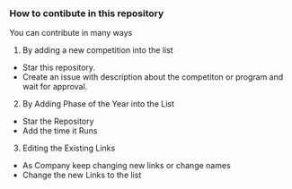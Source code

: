 ### How to contibute in this repository 

You can contribute in many ways 

1. By adding a new competition into the list 

- Star this repository.
- Create an issue with description about the competiton or program and wait for approval.

2. By Adding Phase of the Year into the List
 
 - Star the Repository
 - Add the time it Runs 

3. Editing the Existing Links
 - As Company keep changing new links or change names
 - Change the new Links to the list
